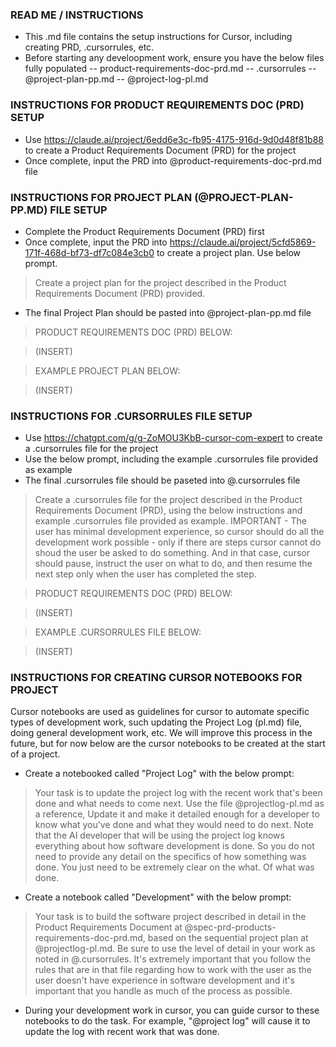 ### READ ME / INSTRUCTIONS ###

- This .md file contains the setup instructions for Cursor, including creating PRD, .cursorrules, etc. 
- Before starting any develoopment work, ensure you have the below files fully populated
-- product-requirements-doc-prd.md
-- .cursorrules
-- @project-plan-pp.md
-- @project-log-pl.md

### INSTRUCTIONS FOR PRODUCT REQUIREMENTS DOC (PRD) SETUP ###

- Use https://claude.ai/project/6edd6e3c-fb95-4175-916d-9d0d48f81b88 to create a Product Requirements Document (PRD) for the project
- Once complete, input the PRD into @product-requirements-doc-prd.md file

### INSTRUCTIONS FOR PROJECT PLAN (@PROJECT-PLAN-PP.MD) FILE SETUP ###

- Complete the Product Requirements Document (PRD) first
- Once complete, input the PRD into https://claude.ai/project/5cfd5869-171f-468d-bf73-df7c084e3cb0 to create a project plan. Use below prompt. 

> Create a project plan for the project described in the Product Requirements Document (PRD) provided. 

- The final Project Plan should be pasted into @project-plan-pp.md file

> PRODUCT REQUIREMENTS DOC (PRD) BELOW: 

> (INSERT)

> EXAMPLE PROJECT PLAN BELOW:

> (INSERT)

### INSTRUCTIONS FOR .CURSORRULES FILE SETUP ###

- Use https://chatgpt.com/g/g-ZoMOU3KbB-cursor-com-expert to create a .cursorrules file for the project
- Use the below prompt, including the example .cursorrules file provided as example
- The final .cursorrules file should be paseted into @.cursorrules file

> Create a .cursorrules file for the project described in the Product Requirements Document (PRD), using the below instructions and example .cursorrules file provided as example. IMPORTANT - The user has minimal development experience, so cursor should do all the development work possible - only if there are steps cursor cannot do shoud the user be asked to do something. And in that case, cursor should pause, instruct the user on what to do, and then resume the next step only when the user has completed the step. 

> PRODUCT REQUIREMENTS DOC (PRD) BELOW: 

> (INSERT)

> EXAMPLE .CURSORRULES FILE BELOW:

> (INSERT)

### INSTRUCTIONS FOR CREATING CURSOR NOTEBOOKS FOR PROJECT ###

Cursor notebooks are used as guidelines for cursor to automate specific types of development work, such updating the Project Log (pl.md) file, doing general development work, etc. We will improve this process in the future, but for now below are the cursor notebooks to be created at the start of a project. 

- Create a notebooked called "Project Log" with the below prompt: 
> Your task is to update the project log with the recent work that's been done and what needs to come next. Use the file  @projectlog-pl.md as a reference, Update it and make it detailed enough for a developer to know what you've done and what they would need to do next. Note that the AI developer that will be using the project log knows everything about how software development is done. So you do not need to provide any detail on the specifics of how something was done. You just need to be extremely clear on the what. Of what was done.  

- Create a notebook called "Development" with the below prompt: 
> Your task is to build the software project described in detail in the Product Requirements Document at @spec-prd-products-requirements-doc-prd.md, based on the sequential project plan at @projectlog-pl.md. Be sure to use the level of detail in your work as noted in  @.cursorrules. It's extremely important that you follow the rules that are in that file regarding how to work with the user as the user doesn't have experience in software development and it's important that you handle as much of the process as possible. 

- During your development work in cursor, you can guide cursor to these notebooks to do the task. For example, "@project log" will cause it to update the log with recent work that was done. 


